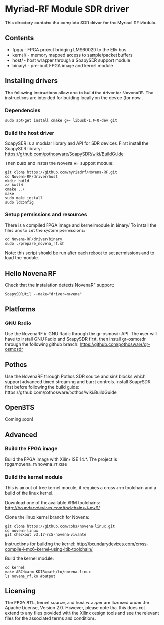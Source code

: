 # Myriad-RF Module SDR driver

This directory contains the complete SDR driver for the Myriad-RF Module.

## Contents

* fpga/ - FPGA project bridging LMS6002D to the EIM bus
* kernel/ - memory mapped access to sample/packet buffers
* host/ - host wrapper through a SoapySDR support module
* binary/ - pre-built FPGA image and kernel module

## Installing drivers

The following instructions allow one to build the driver for NovenaRF.
The instructions are intended for building locally on the device (for now).

### Dependencies

```
sudo apt-get install cmake g++ libusb-1.0-0-dev git
```

### Build the host driver

SoapySDR is a modular library and API for SDR devices.
First install the SoapySDR library:
https://github.com/pothosware/SoapySDR/wiki/BuildGuide

Then build and install the Novena RF support module:

```
git clone https://github.com/myriadrf/Novena-RF.git
cd Novena-RF/driver/host
mkdir build
cd build
cmake ../
make
sudo make install
sudo ldconfig
```

### Setup permissions and resources

There is a compiled FPGA image and kernel module in binary/
To install the files and to set the system permissions:

```
cd Novena-RF/driver/binary
sudo ./prepare_novena_rf.sh
```

Note: this script should be run after each reboot to set permissions and to load the module.

## Hello Novena RF

Check that the installation detects NovenaRF support:

```
SoapySDRUtil --make="driver=novena"
```

## Platforms

### GNU Radio

Use the NovenaRF in GNU Radio through the gr-osmosdr API.
The user will have to install GNU Radio and SoapySDR first,
then install gr-osmosdr through the following github branch:
https://github.com/pothosware/gr-osmosdr

## Pothos

Use the NovenaRF through Pothos SDR source and sink blocks
which support advanced timed streaming and burst controls.
Install SoapySDR first before following the build guide:
https://github.com/pothosware/pothos/wiki/BuildGuide

## OpenBTS

Coming soon!

## Advanced

### Build the FPGA image

Build the FPGA image with Xilinx ISE 14.*.
The project is fpga/novena_rf/novena_rf.xise

### Build the kernel module

This is an out of tree kernel module, it requires a cross arm toolchain
and a build of the linux kernel.

Download one of the available ARM toolchains:
http://boundarydevices.com/toolchains-i-mx6/

Clone the linux kernel branch for Novena:

```
git clone https://github.com/xobs/novena-linux.git
cd novena-linux
git checkout v3.17-rc5-novena-vivante
```

Instructions for building the kernel:
http://boundarydevices.com/cross-compile-i-mx6-kernel-using-ltib-toolchain/

Build the kernel module:

```
cd kernel
make ARCH=arm KDIR=path/to/novena-linux
ls novena_rf.ko #output
```

## Licensing

The FPGA RTL, kernel source, and host wrapper are licensed under the Apache License, Version 2.0.
However, please note that this does not extend to any files provided with the Xilinx design tools and see the relevant files for the associated terms and conditions.
